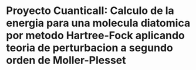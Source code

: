 # Proyecto CuanticaII: Calculo de la energia para una molecula diatomica por metodo Hartree-Fock aplicando teoria de perturbacion a segundo orden de Moller-Plesset
